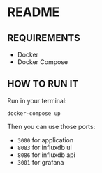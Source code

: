 # README

## REQUIREMENTS

 * Docker
 * Docker Compose

## HOW TO RUN IT

Run in your terminal:

    docker-compose up

Then you can use those ports:

 * `3000` for application
 * `8083` for influxdb ui
 * `8086` for influxdb api
 * `3001` for grafana
